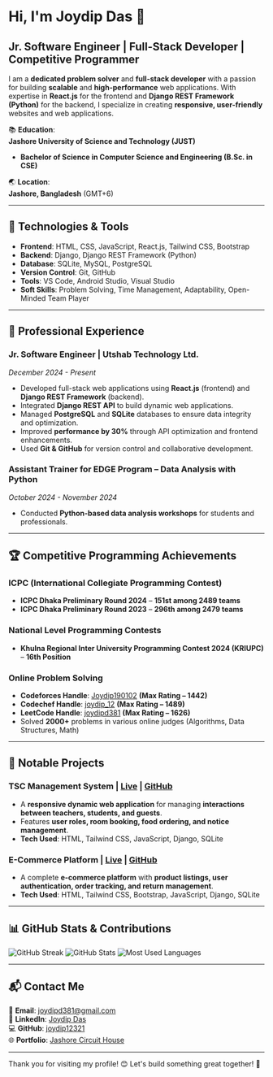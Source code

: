 # Hi, I'm Joydip Das 👋

## **Jr. Software Engineer | Full-Stack Developer | Competitive Programmer**

I am a **dedicated problem solver** and **full-stack developer** with a passion for building **scalable** and **high-performance** web applications. With expertise in **React.js** for the frontend and **Django REST Framework (Python)** for the backend, I specialize in creating **responsive, user-friendly** websites and web applications.

📚 **Education**:  
**Jashore University of Science and Technology (JUST)**  
- **Bachelor of Science in Computer Science and Engineering (B.Sc. in CSE)**

🌏 **Location**:  
**Jashore, Bangladesh** (GMT+6)

---

## 🔧 **Technologies & Tools**
- **Frontend**: HTML, CSS, JavaScript, React.js, Tailwind CSS, Bootstrap
- **Backend**: Django, Django REST Framework (Python)
- **Database**: SQLite, MySQL, PostgreSQL
- **Version Control**: Git, GitHub
- **Tools**: VS Code, Android Studio, Visual Studio
- **Soft Skills**: Problem Solving, Time Management, Adaptability, Open-Minded Team Player

---

## **💼 Professional Experience**

### **Jr. Software Engineer** | **Utshab Technology Ltd.**  
*December 2024 - Present*  
- Developed full-stack web applications using **React.js** (frontend) and **Django REST Framework** (backend).
- Integrated **Django REST API** to build dynamic web applications.
- Managed **PostgreSQL** and **SQLite** databases to ensure data integrity and optimization.
- Improved **performance by 30%** through API optimization and frontend enhancements.
- Used **Git & GitHub** for version control and collaborative development.

### **Assistant Trainer for EDGE Program** – Data Analysis with Python  
*October 2024 - November 2024*  
- Conducted **Python-based data analysis workshops** for students and professionals.

---

## 🏆 **Competitive Programming Achievements**

### **ICPC (International Collegiate Programming Contest)**
- **ICPC Dhaka Preliminary Round 2024** – **151st among 2489 teams**
- **ICPC Dhaka Preliminary Round 2023** – **296th among 2479 teams**

### **National Level Programming Contests**
- **Khulna Regional Inter University Programming Contest 2024 (KRIUPC)** – **16th Position**

### **Online Problem Solving**
- **Codeforces Handle**: [Joydip190102](https://codeforces.com/profile/Joydip190102) **(Max Rating – 1442)**
- **Codechef Handle**: [joydip_12](https://www.codechef.com/users/joydip_12) **(Max Rating – 1489)**
- **LeetCode Handle**: [joydipd381](https://leetcode.com/u/joydipd381/) **(Max Rating – 1626)**
- Solved **2000+** problems in various online judges (Algorithms, Data Structures, Math)

---

## **🚀 Notable Projects**

### **TSC Management System** | [Live](https://tsc-8kp9.onrender.com/) | [GitHub](https://github.com/joydip12321/TSC)
- A **responsive dynamic web application** for managing **interactions between teachers, students, and guests**.
- Features **user roles, room booking, food ordering, and notice management**.
- **Tech Used**: HTML, Tailwind CSS, JavaScript, Django, SQLite

### **E-Commerce Platform** | [Live](https://e-commerce-dzxv.onrender.com/) | [GitHub](https://github.com/joydip12321/E-Commerce-)
- A complete **e-commerce platform** with **product listings, user authentication, order tracking, and return management**.
- **Tech Used**: HTML, Tailwind CSS, Bootstrap, JavaScript, Django, SQLite

---

## **📊 GitHub Stats & Contributions**

![GitHub Streak](https://streak-stats.demolab.com?user=joydip12321&theme=dark&hide_border=true)
![GitHub Stats](https://github-readme-stats.vercel.app/api?username=joydip12321&show_icons=true&theme=dark)
![Most Used Languages](https://github-readme-stats.vercel.app/api/top-langs/?username=joydip12321&layout=compact&theme=dark)

---

## **📬 Contact Me**
📧 **Email**: [joydipd381@gmail.com](mailto:joydipd381@gmail.com)  
🔗 **LinkedIn**: [Joydip Das](https://www.linkedin.com/in/joydip-das-469414249/)  
💻 **GitHub**: [joydip12321](https://github.com/joydip12321)  
🌐 **Portfolio**: [Jashore Circuit House](https://chjashore.online/)  

---

Thank you for visiting my profile! 😊 Let's build something great together! 🚀
